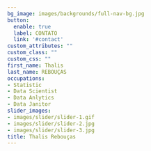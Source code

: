 ```yaml
---
bg_image: images/backgrounds/full-nav-bg.jpg
button:
  enable: true
  label: CONTATO
  link: '#contact'
custom_attributes: ""
custom_class: ""
custom_css: ""
first_name: Thalis
last_name: REBOUÇAS
occupations:
- Statistic
- Data Scientist
- Data Anlytics
- Data Janitor
slider_images:
- images/slider/slider-1.gif
- images/slider/slider-2.jpg
- images/slider/slider-3.jpg
title: Thalis Rebouças
---
```

